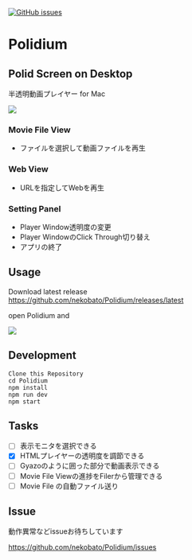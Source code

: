 [![GitHub issues](https://img.shields.io/github/release/nekobato/Polidium.svg)](https://github.com/nekobato/Polidium/release)

# Polidium

## Polid Screen on Desktop

半透明動画プレイヤー for Mac

![](https://gyazo.com/ddd43adbb1524d00fc327d23aba3225b.png)

### Movie File View

- ファイルを選択して動画ファイルを再生

### Web View

- URLを指定してWebを再生

### Setting Panel

- Player Window透明度の変更
- Player WindowのClick Through切り替え
- アプリの終了

## Usage

Download latest release
https://github.com/nekobato/Polidium/releases/latest

open Polidium and

![](https://gyazo.com/78f5627278aa867311bbda248655a4d1,gif)

## Development

```
Clone this Repository
cd Polidium
npm install
npm run dev
npm start
```

##

## Tasks

- [ ] 表示モニタを選択できる
- [x] HTMLプレイヤーの透明度を調節できる
- [ ] Gyazoのように囲った部分で動画表示できる
- [ ] Movie File Viewの進捗をFilerから管理できる
- [ ] Movie File の自動ファイル送り

## Issue

動作異常などissueお待ちしています

https://github.com/nekobato/Polidium/issues

